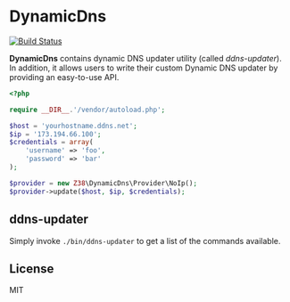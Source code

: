 DynamicDns
==========

[![Build Status](https://secure.travis-ci.org/z38/dynamicdns?branch=master)](http://travis-ci.org/z38/dynamicdns)

**DynamicDns** contains dynamic DNS updater utility (called *ddns-updater*). In addition, it allows users to write their custom Dynamic DNS updater by providing an easy-to-use API.

```php
<?php

require __DIR__.'/vendor/autoload.php';

$host = 'yourhostname.ddns.net';
$ip = '173.194.66.100';
$credentials = array(
    'username' => 'foo',
    'password' => 'bar'
);

$provider = new Z38\DynamicDns\Provider\NoIp();
$provider->update($host, $ip, $credentials);
```

ddns-updater
------------

Simply invoke `./bin/ddns-updater` to get a list of the commands available.

License
-------

MIT
